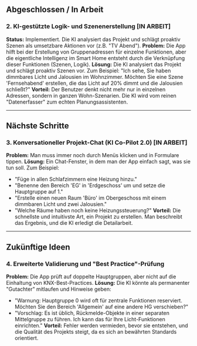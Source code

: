 ## Abgeschlossen / In Arbeit

### 2. KI-gestützte Logik- und Szenenerstellung [IN ARBEIT]
**Status:** Implementiert. Die KI analysiert das Projekt und schlägt proaktiv Szenen als umsetzbare Aktionen vor (z.B. "TV Abend").
**Problem:** Die App hilft bei der Erstellung von Gruppenadressen für einzelne Funktionen, aber die eigentliche Intelligenz im Smart Home entsteht durch die Verknüpfung dieser Funktionen (Szenen, Logik).
**Lösung:** Die KI analysiert das Projekt und schlägt proaktiv Szenen vor. Zum Beispiel:
"Ich sehe, Sie haben dimmbares Licht und Jalousien im Wohnzimmer. Möchten Sie eine Szene 'Fernsehabend' erstellen, die das Licht auf 20% dimmt und die Jalousien schließt?"
**Vorteil:** Der Benutzer denkt nicht mehr nur in einzelnen Adressen, sondern in ganzen Wohn-Szenarien. Die KI wird vom reinen "Datenerfasser" zum echten Planungsassistenten.

---

## Nächste Schritte

### 3. Konversationeller Projekt-Chat (KI Co-Pilot 2.0) [IN ARBEIT]
**Problem:** Man muss immer noch durch Menüs klicken und in Formulare tippen.
**Lösung:** Ein Chat-Fenster, in dem man der App einfach sagt, was sie tun soll. Zum Beispiel:
- "Füge in allen Schlafzimmern eine Heizung hinzu."
- "Benenne den Bereich 'EG' in 'Erdgeschoss' um und setze die Hauptgruppe auf 1."
- "Erstelle einen neuen Raum 'Büro' im Obergeschoss mit einem dimmbaren Licht und zwei Jalousien."
- "Welche Räume haben noch keine Heizungssteuerung?"
**Vorteil:** Die schnellste und intuitivste Art, ein Projekt zu erstellen. Man beschreibt das Ergebnis, und die KI erledigt die Detailarbeit.

---

## Zukünftige Ideen

### 4. Erweiterte Validierung und "Best Practice"-Prüfung
**Problem:** Die App prüft auf doppelte Hauptgruppen, aber nicht auf die Einhaltung von KNX-Best-Practices.
**Lösung:** Die KI könnte als permanenter "Gutachter" mitlaufen und Hinweise geben:
- "Warnung: Hauptgruppe 0 wird oft für zentrale Funktionen reserviert. Möchten Sie den Bereich 'Allgemein' auf eine andere HG verschieben?"
- "Vorschlag: Es ist üblich, Rückmelde-Objekte in einer separaten Mittelgruppe zu führen. Ich kann das für Ihre Licht-Funktionen einrichten."
**Vorteil:** Fehler werden vermieden, bevor sie entstehen, und die Qualität des Projekts steigt, da es sich an bewährten Standards orientiert.
